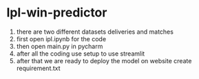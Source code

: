 # Ipl-win-predictor
1. there are two different datasets deliveries and matches
2. first open ipl.ipynb for the code
3. then open main.py in pycharm
4. after all the coding use setup to use streamlit
5. after that we are ready to deploy the model on website create requirement.txt 
